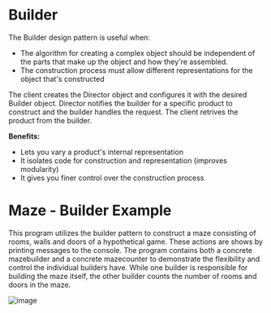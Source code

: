 # Builder

The Builder design pattern is useful when:
- The algorithm for creating a complex object should be independent of the parts that make up the object and how they're assembled.
- The construction process must allow different representations for the object that's constructed

The client creates the Director object and configures it with the desired Builder object. Director notifies the builder for a specific product to construct and the builder handles the request. The client retrives the product from the builder.

**Benefits:**
- Lets you vary a product's internal representation
- It isolates code for construction and representation (improves modularity)
- It gives you finer control over the construction process

# Maze - Builder Example

This program utilizes the builder pattern to construct a maze consisting of rooms, walls and doors of a hypothetical game. These actions are shows by printing messages to the console. The program contains both a concrete mazebuilder and a concrete mazecounter to demonstrate the flexibility and control the individual builders have. While one builder is responsible for building the maze itself, the other builder counts the number of rooms and doors in the maze.

![image](https://github.com/evan-placenis/Builder/assets/112578037/c3b29ceb-f58c-4431-81c1-c2cfc5a5e695)
